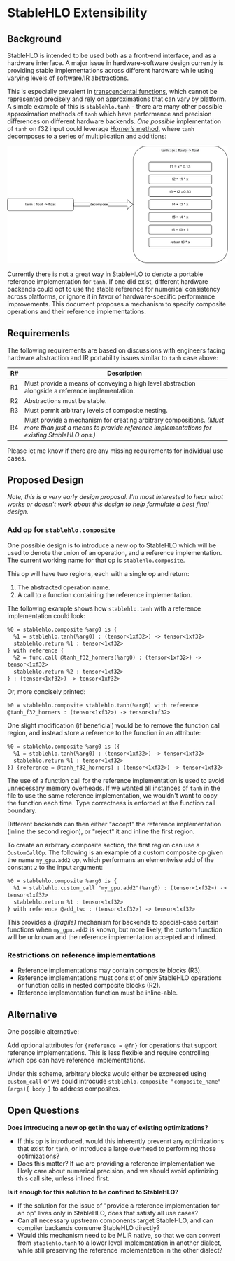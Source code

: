 # StableHLO Extensibility
## Background
StableHLO is intended to be used both as a front-end interface, and as a hardware interface. A major issue in hardware-software design currently is providing stable implementations across different hardware while using varying levels of software/IR abstractions.

This is especially prevalent in [transcendental functions](https://en.wikipedia.org/wiki/Transcendental_function), which cannot be represented precisely and rely on approximations that can vary by platform. A simple example of this is `stablehlo.tanh` - there are many other possible approximation methods of `tanh` which have performance and precision differences on different hardware backends. _One possible_ implementation of `tanh` on f32 input could leverage [Horner’s method](https://en.wikipedia.org/wiki/Horner%27s_method), where `tanh` decomposes to a series of multiplication and additions:

![tanh decomposition](./images/tanh_decomposition.png)

Currently there is not a great way in StableHLO to denote a portable reference implementation for `tanh`. If one did exist, different hardware backends could opt to use the stable reference for numerical consistency across platforms, or ignore it in favor of hardware-specific performance improvements. This document proposes a mechanism to specify composite operations and their reference implementations.

## Requirements
The following requirements are based on discussions with engineers facing hardware abstraction and IR portability issues similar to `tanh` case above:

| R# | Description |
| -- | ----------- |
| R1 | Must provide a means of conveying a high level abstraction alongside a reference implementation. |
| R2 | Abstractions must be stable. |
| R3 | Must permit arbitrary levels of composite nesting. |
| R4 | Must provide a mechanism for creating arbitrary compositions. _(Must more than just a means to provide reference implementations for existing StableHLO ops.)_ |

Please let me know if there are any missing requirements for individual use cases.

## Proposed Design

_Note, this is a very early design proposal. I'm most interested to hear what works or doesn't work about this design to help formulate a best final design._

### Add op for `stablehlo.composite`

One possible design is to introduce a new op to StableHLO which will be used to denote the union of an operation, and a reference implementation. The current working name for that op is `stablehlo.composite`.

This op will have two regions, each with a single op and return:
1. The abstracted operation name.
2. A call to a function containing the reference implementation.

The following example shows how `stablehlo.tanh` with a reference implementation could look:

```
%0 = stablehlo.composite %arg0 is { 
  %1 = stablehlo.tanh(%arg0) : (tensor<1xf32>) -> tensor<1xf32>
  stablehlo.return %1 : tensor<1xf32>
} with reference {
  %2 = func.call @tanh_f32_horners(%arg0) : (tensor<1xf32>) -> tensor<1xf32>
  stablehlo.return %2 : tensor<1xf32>
} : (tensor<1xf32>) -> tensor<1xf32>
```

Or, more concisely printed:

```
%0 = stablehlo.composite stablehlo.tanh(%arg0) with reference @tanh_f32_horners : (tensor<1xf32>) -> tensor<1xf32>
```

One slight modification (if beneficial) would be to remove the function call region, and instead store a reference to the function in an attribute:

```
%0 = stablehlo.composite %arg0 is ({ 
  %1 = stablehlo.tanh(%arg0) : (tensor<1xf32>) -> tensor<1xf32>
  stablehlo.return %1 : tensor<1xf32>
}) {reference = @tanh_f32_horners} : (tensor<1xf32>) -> tensor<1xf32>
```

The use of a function call for the reference implementation is used to avoid unnecessary memory overheads. If we wanted all instances of `tanh` in the file to use the same reference implementation, we wouldn't want to copy the function each time. Type correctness is enforced at the function call boundary.

Different backends can then either "accept" the reference implementation (inline the second region), or "reject" it and inline the first region.

To create an arbitrary composite section, the first region can use a `CustomCallOp`. The following is an example of a custom composite op given the name `my_gpu.add2` op, which performans an elementwise add of the constant `2` to the input argument:

```
%0 = stablehlo.composite %arg0 is { 
  %1 = stablehlo.custom_call "my_gpu.add2"(%arg0) : (tensor<1xf32>) -> tensor<1xf32>
  stablehlo.return %1 : tensor<1xf32>
} with reference @add_two : (tensor<1xf32>) -> tensor<1xf32>
```

This provides a _(fragile)_ mechanism for backends to special-case certain functions when `my_gpu.add2` is known, but more likely, the custom function will be unknown and the reference implementation accepted and inlined.

### Restrictions on reference implementations

- Reference implementations may contain composite blocks (R3).
- Reference implementations must consist of only StableHLO operations or function calls in nested composite blocks (R2).
- Reference implementation function must be inline-able.

## Alternative

One possible alternative:

Add optional attributes for `{reference = @fn}` for operations that support reference implementations. This is less flexible and require controlling which ops can have reference implementations.

Under this scheme, arbitrary blocks would either be expressed using `custom_call` or we could introcude `stablehlo.composite "composite_name"(args){ body }` to address composites.


## Open Questions

**Does introducing a new op get in the way of existing optimizations?**

- If this op is introduced, would this inherently prevenrt any optimizations that exist for `tanh`, or introduce a large overhead to performing those optimizations?
- Does this matter? If we are providing a reference implementation we likely care about numerical precision, and we should avoid optimizing this call site, unless inlined first.

**Is it enough for this solution to be confined to StableHLO?**

- If the solution for the issue of "provide a reference implementation for an op" lives only in StableHLO, does that satisfy all use cases?
- Can all necessary upstream components target StableHLO, and can compiler backends consume StableHLO directly?
- Would this mechanism need to be MLIR native, so that we can convert from `stablehlo.tanh` to a lower level implementation in another dialect, while still preserving the reference implementation in the other dialect?
